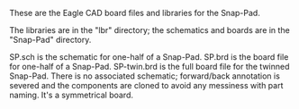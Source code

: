 These are the Eagle CAD board files and libraries for the Snap-Pad.

The libraries are in the "lbr" directory; the schematics and boards are in the "Snap-Pad" directory.

SP.sch is the schematic for one-half of a Snap-Pad.
SP.brd is the board file for one-half of a Snap-Pad.
SP-twin.brd is the full board file for the twinned Snap-Pad. There is no associated
  schematic; forward/back annotation is severed and the components are cloned to
  avoid any messiness with part naming. It's a symmetrical board.

